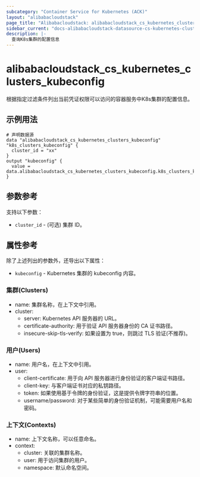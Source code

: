 ```yaml
---
subcategory: "Container Service for Kubernetes (ACK)"
layout: "alibabacloudstack"
page_title: "Alibabacloudstack: alibabacloudstack_cs_kubernetes_clusters_kubeconfig"
sidebar_current: "docs-alibabacloudstack-datasource-cs-kubernetes-clusters-kubeconfig"
description: |-
  查询K8s集群的配置信息
---
```


# alibabacloudstack_cs_kubernetes_clusters_kubeconfig

根据指定过滤条件列出当前凭证权限可以访问的容器服务中K8s集群的配置信息。


## 示例用法

```
# 声明数据源
data "alibabacloudstack_cs_kubernetes_clusters_kubeconfig" "k8s_clusters_kubeconfig" {
  cluster_id = "xx"
}
output "kubeconfig" {
  value = data.alibabacloudstack_cs_kubernetes_clusters_kubeconfig.k8s_clusters_kubeconfig.kubeconfig
}
```

## 参数参考

支持以下参数：

* `cluster_id` - (可选) 集群 ID。

## 属性参考

除了上述列出的参数外，还导出以下属性：

* `kubeconfig` - Kubernetes 集群的 kubeconfig 内容。

### 集群(Clusters)
- name: 集群名称，在上下文中引用。
- cluster:
  - server: Kubernetes API 服务器的 URL。
  - certificate-authority: 用于验证 API 服务器身份的 CA 证书路径。
  - insecure-skip-tls-verify: 如果设置为 true，则跳过 TLS 验证(不推荐)。

### 用户(Users)
- name: 用户名，在上下文中引用。
- user:
  - client-certificate: 用于向 API 服务器进行身份验证的客户端证书路径。
  - client-key: 与客户端证书对应的私钥路径。
  - token: 如果使用基于令牌的身份验证，这是提供令牌字符串的位置。
  - username/password: 对于某些简单的身份验证机制，可能需要用户名和密码。

### 上下文(Contexts)
- name: 上下文名称，可以任意命名。
- context:
  - cluster: 关联的集群名称。
  - user: 用于访问集群的用户。
  - namespace: 默认命名空间。